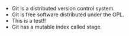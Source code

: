 - Git is a distributed version control system.
- Git is free software distributed under the GPL.
- This is a test!!
- Git has a mutable index called stage.
